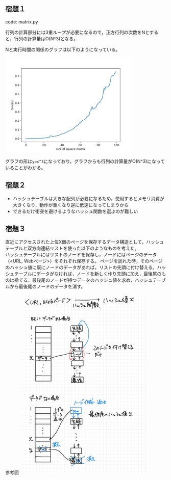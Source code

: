 ## 宿題１

code: matrix.py

行列の計算部分には3重ループが必要になるので，正方行列の次数をNとすると，行列の計算量はO(N^3)となる。

Nと実行時間の関係のグラフは以下のようになっている。

<img src="HW1.png" width="400"/>

グラフの形は`y=x^3`になっており，グラフからも行列の計算量がO(N^3)になっていることがわかる。

## 宿題２

- ハッシュテーブルは大きな配列が必要になるため，使用するとメモリ消費が大きくなり，動作が重くなり逆に低速になってしまうから
- できるだけ衝突を避けるようなハッシュ関数を選ぶのが難しい


## 宿題３

直近にアクセスされた上位X個のページを保存するデータ構造として，ハッシュテーブルと双方向連結リストを使った以下のようなものを考えた。<br/>
ハッシュテーブルにはリストのノードを保存し，ノードにはページのデータ（<URL, Webページ>）をそれぞれ保存する。
ページを訪れた時，そのページのハッシュ値に既にノードのデータがあれば，リストの先頭に付け替える。ハッシュテーブルにデータがなければ，ノードを新しく作り先頭に加え，最後尾のものは捨てる。最後尾のノードが持つデータのハッシュ値を求め，ハッシュテーブルから最後尾のノードのデータを消す。

参考図
<img src="HW3.jpg" width="400"/>

